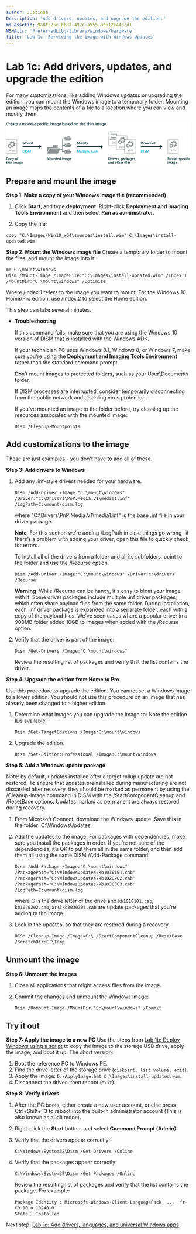 ```yaml
---
author: Justinha
Description: 'Add drivers, updates, and upgrade the edition.'
ms.assetid: 9a8f525c-bb8f-492c-a555-0b512e44bcd1
MSHAttr: 'PreferredLib:/library/windows/hardware'
title: 'Lab 1c: Servicing the image with Windows Updates'
---
```


# Lab 1c: Add drivers, updates, and upgrade the edition

For many customizations, like adding Windows updates or upgrading the edition, you can mount the Windows image to a temporary folder. Mounting an image maps the contents of a file to a location where you can view and modify them.

![image: copying image files and deployment scripts](images/dep-win8-sxs-createmodelspecificfiles.jpg)

## <span id="Prepare_and_mount_the_image"></span>Prepare and mount the image

**Step 1: Make a copy of your Windows image file (recommended)**

1.  Click **Start**, and type **deployment**. Right-click **Deployment and Imaging Tools Environment** and then select **Run as administrator**.

2.  Copy the file:
``` syntax
copy "C:\Images\Win10_x64\sources\install.wim" C:\Images\install-updated.wim
```

**Step 2: Mount the Windows image file**
Create a temporary folder to mount the files, and mount the image into it: 
``` syntax
md C:\mount\windows
Dism /Mount-Image /ImageFile:"C:\Images\install-updated.wim" /Index:1 /MountDir:"C:\mount\windows" /Optimize
```
Where /Index:1 refers to the image you want to mount. 
For the Windows 10 Home/Pro edition, use /Index:2 to select the Home edition.

This step can take several minutes.

-   **Troubleshooting**

    If this command fails, make sure that you are using the Windows 10 version of DISM that is installed with the Windows ADK.

    If your technician PC uses Windows 8.1, Windows 8, or Windows 7, make sure you're using the **Deployment and Imaging Tools Environment** rather than the standard command prompt.

    Don’t mount images to protected folders, such as your User\\Documents folder.

    If DISM processes are interrupted, consider temporarily disconnecting from the public network and disabling virus protection.
	
	If you've mounted an image to the folder before, try cleaning up the resources associated with the mounted image:
	``` syntax
	Dism /Cleanup-Mountpoints
	```

## <span id="Add_customizations_to_the_image"></span>Add customizations to the image
These are just examples - you don't have to add all of these.

**Step 3: Add drivers to Windows**

1.  Add any .inf-style drivers needed for your hardware.

    ``` syntax
    Dism /Add-Driver /Image:"C:\mount\windows" /Driver:"C:\Drivers\PnP.Media.V1\media1.inf" /LogPath=C:\mount\dism.log
    ```

    where "C:\\Drivers\\PnP.Media.V1\\media1.inf" is the base .inf file in your driver package.

    **Note**  For this section we’re adding /LogPath in case things go wrong –if there’s a problem with adding your driver, open this file to quickly check for errors.
    
    To install all of the drivers from a folder and all its subfolders, point to the folder and use the /Recurse option.

    ``` syntax
    Dism /Add-Driver /Image:"C:\mount\windows" /Driver:c:\drivers /Recurse
    ```

    **Warning**  While /Recurse can be handy, it's easy to bloat your image with it. Some driver packages include multiple .inf driver packages, which often share payload files from the same folder. During installation, each .inf driver package is expanded into a separate folder, each with a copy of the payload files. We've seen cases where a popular driver in a 900MB folder added 10GB to images when added with the /Recurse option.

2.  Verify that the driver is part of the image:

    ``` syntax
    Dism /Get-Drivers /Image:"C:\mount\windows"
    ```

    Review the resulting list of packages and verify that the list contains the driver.
	
**Step 4: Upgrade the edition from Home to Pro**

Use this procedure to upgrade the edition. You cannot set a Windows image to a lower edition. You should not use this procedure on an image that has already been changed to a higher edition.

1.  Determine what images you can upgrade the image to: Note the edition IDs available.

    ``` syntax
    Dism /Get-TargetEditions /Image:C:\mount\windows
    ```

2.  Upgrade the edition.

    ``` syntax
    Dism /Set-Edition:Professional /Image:C:\mount\windows
    ```
	
**Step 5: Add a Windows update package**

Note: by default, updates installed after a target rollup update are not restored. To ensure that updates preinstalled during manufacturing are not discarded after recovery, they should be marked as permanent by using the /Cleanup-Image command in DISM with the /StartComponentCleanup and /ResetBase options. Updates marked as permanent are always restored during recovery.

1.  From Microsoft Connect, download the Windows update. Save this in the folder: C:\\WindowsUpdates.

2.  Add the updates to the image. For packages with dependencies, make sure you install the packages in order. If you’re not sure of the dependencies, it’s OK to put them all in the same folder, and then add them all using the same DISM /Add-Package command.

    ``` syntax
    Dism /Add-Package /Image:"C:\mount\windows" /PackagePath="C:\WindowsUpdates\kb1010101.cab" /PackagePath="C:\WindowsUpdates\kb1020202.cab" /PackagePath="C:\WindowsUpdates\kb1030303.cab" /LogPath=C:\mount\dism.log
    ```

    where C is the drive letter of the drive and `kb1010101.cab`, `kb1020202.cab`, and `kb3030303.cab` are update packages that you’re adding to the image.

3.  Lock in the updates, so that they are restored during a recovery.
    ``` syntax
    DISM /Cleanup-Image /Image=C:\ /StartComponentCleanup /ResetBase /ScratchDir:C:\Temp
    ```

## <span id="Unmount_the_image"></span>Unmount the image
	
**Step 6: Unmount the images**

1.  Close all applications that might access files from the image.

2.  Commit the changes and unmount the Windows image:
    ``` syntax
    Dism /Unmount-Image /MountDir:"C:\mount\windows" /Commit
    ```

## <span id="Try_it_out"></span>Try it out

**Step 7: Apply the image to a new PC**
Use the steps from [Lab 1b: Deploy Windows using a script](deploy-windows-with-a-script-sxs.md) to copy the image to the storage USB drive, apply the image, and boot it up. The short version:

1.  Boot the reference PC to Windows PE.
2.  Find the drive letter of the storage drive (`diskpart, list volume, exit`).
3.  Apply the image: `D:\ApplyImage.bat D:\Images\install-updated.wim`.
4.  Disconnect the drives, then reboot (`exit`).

**Step 8: Verify drivers**
1.  After the PC boots, either create a new user account, or else press Ctrl+Shift+F3 to reboot into the built-in administrator account (This is also known as audit mode).
2.  Right-click the **Start** button, and select **Command Prompt (Admin)**.
3.  Verify that the drivers appear correctly:

    ``` syntax
    C:\Windows\System32\Dism /Get-Drivers /Online
    ```
	
4.  Verify that the packages appear correctly:

    ``` syntax
    C:\Windows\System32\Dism /Get-Packages /Online
    ```

    Review the resulting list of packages and verify that the list contains the package. For example:

    ``` syntax
    Package Identity : Microsoft-Windows-Client-LanguagePack  ...  fr-FR~10.0.10240.0
    State : Installed
    ```

Next step: [Lab 1d: Add drivers, languages, and universal Windows apps](add-drivers-langs-universal-apps-sxs.md)